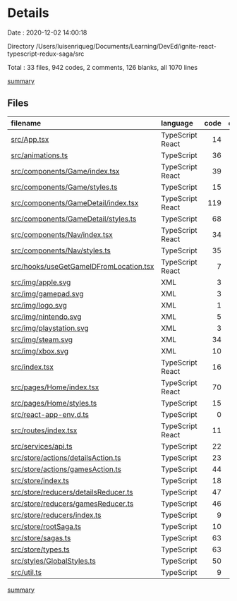 # Details

Date : 2020-12-02 14:00:18

Directory /Users/luisenriqueg/Documents/Learning/DevEd/ignite-react-typescript-redux-saga/src

Total : 33 files,  942 codes, 2 comments, 126 blanks, all 1070 lines

[summary](results.md)

## Files
| filename | language | code | comment | blank | total |
| :--- | :--- | ---: | ---: | ---: | ---: |
| [src/App.tsx](/src/App.tsx) | TypeScript React | 14 | 0 | 3 | 17 |
| [src/animations.ts](/src/animations.ts) | TypeScript | 36 | 0 | 2 | 38 |
| [src/components/Game/index.tsx](/src/components/Game/index.tsx) | TypeScript React | 39 | 0 | 6 | 45 |
| [src/components/Game/styles.ts](/src/components/Game/styles.ts) | TypeScript | 15 | 0 | 2 | 17 |
| [src/components/GameDetail/index.tsx](/src/components/GameDetail/index.tsx) | TypeScript React | 119 | 0 | 9 | 128 |
| [src/components/GameDetail/styles.ts](/src/components/GameDetail/styles.ts) | TypeScript | 68 | 0 | 11 | 79 |
| [src/components/Nav/index.tsx](/src/components/Nav/index.tsx) | TypeScript React | 34 | 0 | 5 | 39 |
| [src/components/Nav/styles.ts](/src/components/Nav/styles.ts) | TypeScript | 35 | 0 | 4 | 39 |
| [src/hooks/useGetGameIDFromLocation.tsx](/src/hooks/useGetGameIDFromLocation.tsx) | TypeScript React | 7 | 0 | 2 | 9 |
| [src/img/apple.svg](/src/img/apple.svg) | XML | 3 | 0 | 1 | 4 |
| [src/img/gamepad.svg](/src/img/gamepad.svg) | XML | 3 | 0 | 1 | 4 |
| [src/img/logo.svg](/src/img/logo.svg) | XML | 1 | 0 | 0 | 1 |
| [src/img/nintendo.svg](/src/img/nintendo.svg) | XML | 5 | 0 | 1 | 6 |
| [src/img/playstation.svg](/src/img/playstation.svg) | XML | 3 | 0 | 1 | 4 |
| [src/img/steam.svg](/src/img/steam.svg) | XML | 34 | 0 | 1 | 35 |
| [src/img/xbox.svg](/src/img/xbox.svg) | XML | 10 | 0 | 1 | 11 |
| [src/index.tsx](/src/index.tsx) | TypeScript React | 16 | 0 | 2 | 18 |
| [src/pages/Home/index.tsx](/src/pages/Home/index.tsx) | TypeScript React | 70 | 0 | 7 | 77 |
| [src/pages/Home/styles.ts](/src/pages/Home/styles.ts) | TypeScript | 15 | 0 | 3 | 18 |
| [src/react-app-env.d.ts](/src/react-app-env.d.ts) | TypeScript | 0 | 1 | 1 | 2 |
| [src/routes/index.tsx](/src/routes/index.tsx) | TypeScript React | 11 | 0 | 3 | 14 |
| [src/services/api.ts](/src/services/api.ts) | TypeScript | 22 | 0 | 9 | 31 |
| [src/store/actions/detailsAction.ts](/src/store/actions/detailsAction.ts) | TypeScript | 23 | 0 | 4 | 27 |
| [src/store/actions/gamesAction.ts](/src/store/actions/gamesAction.ts) | TypeScript | 44 | 0 | 6 | 50 |
| [src/store/index.ts](/src/store/index.ts) | TypeScript | 18 | 0 | 7 | 25 |
| [src/store/reducers/detailsReducer.ts](/src/store/reducers/detailsReducer.ts) | TypeScript | 47 | 0 | 4 | 51 |
| [src/store/reducers/gamesReducer.ts](/src/store/reducers/gamesReducer.ts) | TypeScript | 46 | 0 | 4 | 50 |
| [src/store/reducers/index.ts](/src/store/reducers/index.ts) | TypeScript | 9 | 0 | 4 | 13 |
| [src/store/rootSaga.ts](/src/store/rootSaga.ts) | TypeScript | 10 | 0 | 2 | 12 |
| [src/store/sagas.ts](/src/store/sagas.ts) | TypeScript | 63 | 0 | 8 | 71 |
| [src/store/types.ts](/src/store/types.ts) | TypeScript | 63 | 0 | 9 | 72 |
| [src/styles/GlobalStyles.ts](/src/styles/GlobalStyles.ts) | TypeScript | 50 | 1 | 2 | 53 |
| [src/util.ts](/src/util.ts) | TypeScript | 9 | 0 | 1 | 10 |

[summary](results.md)